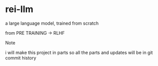 # rei-llm 

a large language model, trained from scratch 

from PRE TRAINING -> RLHF 

> [!NOTE]
> i will make this project in parts so all the parts and updates will be in git commit history


